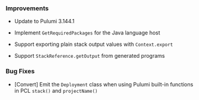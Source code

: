 ### Improvements

- Update to Pulumi 3.144.1

- Implement `GetRequiredPackages` for the Java language host

- Support exporting plain stack output values with `Context.export`

- Support `StackReference.getOutput` from generated programs

### Bug Fixes

- [Convert] Emit the `Deployment` class when using Pulumi built-in functions in PCL `stack()` and `projectName()`
